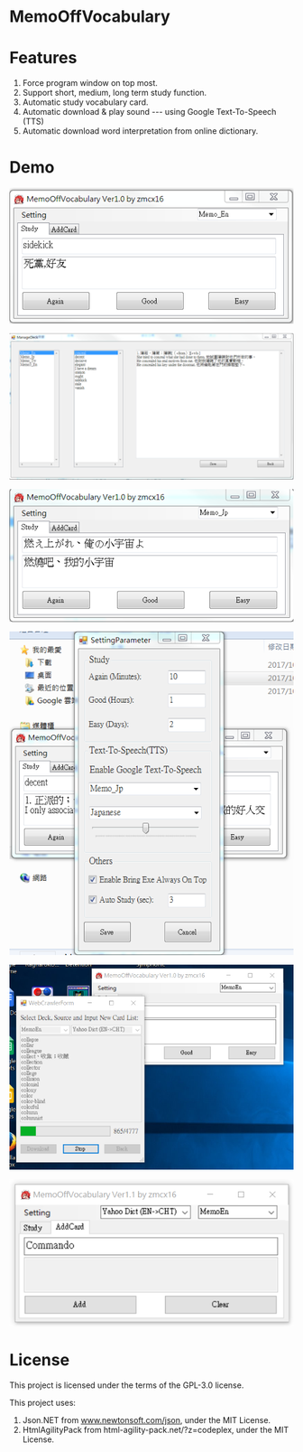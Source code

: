 # MemoOffVocabulary

# Features
1.	Force program window on top most.
2.	Support short, medium, long term study function.
3.	Automatic study vocabulary card.
4.	Automatic download & play sound --- using Google Text-To-Speech (TTS)
5.	Automatic download word interpretation from online dictionary.

# Demo

![image](https://github.com/zmcx16/MemoOffVocabulary/blob/master/Demo/demo1.png)

![image](https://github.com/zmcx16/MemoOffVocabulary/blob/master/Demo/demo2.png)

![image](https://github.com/zmcx16/MemoOffVocabulary/blob/master/Demo/demo3.png)

![image](https://github.com/zmcx16/MemoOffVocabulary/blob/master/Demo/demo4.png)

![image](https://github.com/zmcx16/MemoOffVocabulary/blob/master/Demo/demo5.png)

![image](https://github.com/zmcx16/MemoOffVocabulary/blob/master/Demo/demo6.png)

# License
This project is licensed under the terms of the GPL-3.0 license.

This project uses:
1.	Json.NET from www.newtonsoft.com/json, under the MIT License.
2.	HtmlAgilityPack from html-agility-pack.net/?z=codeplex, under the MIT License.